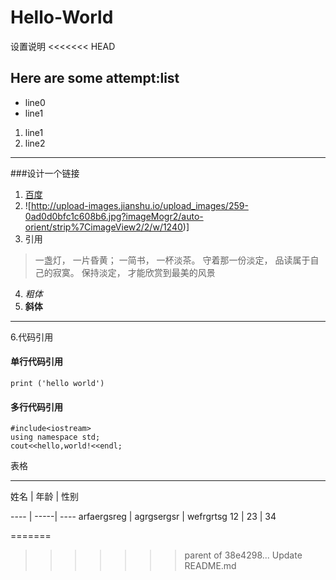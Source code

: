 ﻿# Hello-World
设置说明
<<<<<<< HEAD
## Here are some attempt:list
* line0
* line1
1. line1
2. line2

***
###设计一个链接
1. [百度](www.baidu.com)
2. ![http://upload-images.jianshu.io/upload_images/259-0ad0d0bfc1c608b6.jpg?imageMogr2/auto-orient/strip%7CimageView2/2/w/1240)]
3. 引用
> 一盏灯， 一片昏黄； 一简书， 一杯淡茶。 守着那一份淡定， 品读属于自己的寂寞。 保持淡定， 才能欣赏到最美的风景
4. *粗体*
5. **斜体**
***
6.代码引用
#### 单行代码引用
`print ('hello world')`
#### 多行代码引用
```
#include<iostream>
using namespace std;
cout<<hello,world!<<endl;

```

表格
***
姓名 | 年龄 | 性别

---- | -----| ----
arfaergsreg | agrgsergsr | wefrgrtsg
12 | 23 | 34 


=======
>>>>>>> parent of 38e4298... Update README.md
